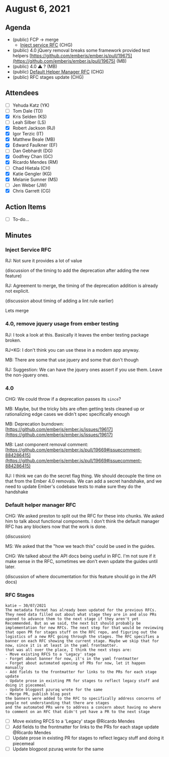 # August 6, 2021

## Agenda

- (public) FCP → merge
    - [Inject service RFC](https://github.com/emberjs/rfcs/pull/752) (CHG)
- (public) 4.0 jQuery removal breaks some framework provided test helpers [https://github.com/emberjs/ember.js/pull/19675](https://github.com/emberjs/ember.js/pull/19675) (MB)
- (public) 4.0 ⚠️ ? (MB)
- (public) [Default Helper Manager RFC](https://github.com/emberjs/rfcs/pull/756) (CHG)
- (public) RFC stages update (CHG)

## Attendees

- [ ]  Yehuda Katz (YK)
- [ ]  Tom Dale (TD)
- [x]  Kris Selden (KS)
- [ ]  Leah Silber (LS)
- [x]  Robert Jackson (RJ)
- [x]  Igor Terzic (IT)
- [x]  Matthew Beale (MB)
- [x]  Edward Faulkner (EF)
- [ ]  Dan Gebhardt (DG)
- [x]  Godfrey Chan (GC)
- [x]  Ricardo Mendes (RM)
- [ ]  Chad Hietala (CH)
- [x]  Katie Gengler (KG)
- [x]  Melanie Sumner (MS)
- [ ]  Jen Weber (JW)
- [x]  Chris Garrett (CG)

## Action Items

- [ ]  To-do...

## Minutes

### Inject Service RFC

RJ: Not sure it provides a lot of value

(discussion of the timing to add the deprecation after adding the new feature)

RJ: Agreement to merge, the timing of the deprecation addition is already not explicit.

(discussion about timing of adding a lint rule earlier)

Lets merge

### 4.0, remove jquery usage from ember testing

RJ: I took a look at this. Basically it leaves the ember testing package broken.

RJ+KG: I don't think you can use these in a modern app anyway.

MB: There are some that use jquery and some that don't though

RJ: Suggestion: We can have the jquery ones assert if you use them. Leave the non-jquery ones.

### 4.0

CHG: We could throw if a deprecation passes its `since`?

MB: Maybe, but the tricky bits are often getting tests cleaned up or rationalizing edge cases we didn't spec specifically enough

MB: Deprecation burndown: [https://github.com/emberjs/ember.js/issues/19617](https://github.com/emberjs/ember.js/issues/19617)

MB: Last component removal comment: [https://github.com/emberjs/ember.js/pull/19669#issuecomment-884286415](https://github.com/emberjs/ember.js/pull/19669#issuecomment-884286415)

RJ: I think we can do the secret flag thing. We should decouple the time on that from the Ember 4.0 removals. We can add a secret handshake, and we need to update Ember's codebase tests to make sure they do the handshake

### Default helper manager RFC

CHG: We asked preston to split out the RFC for these into chunks. We asked him to talk about functional components. I don't think the default manager RFC has any blockers now that the work is done.

(discussion)

MS: We asked that the "how we teach this" could be used in the guides.

CHG: We talked about the API docs being useful in RFC. I'm not sure if it make sense in the RFC, sometimes we don't even update the guides until later.

(discussion of where documentation for this feature should go in the API docs)

### RFC Stages

```
katie — 30/07/2021
The metadata format has already been updated for the previous RFCs. They need data filled out about what stage they are in and also PRs opened to advance them to the next stage if they aren't yet Recommended. But as we said, the next bit should probably be implementation for new RFCs. The next step for that would be reviewing that open PR for stages stuff on the RFC repo, and figuring out the logistics of a new RFC going through the stages. The RFC specifies a banner on each RFC showing the current stage. Maybe we skip that for now, since it is at least in the yaml frontmatter.
that was all over the place, I think the next steps are:
- Move existing RFCS to a 'Legacy' stage
- Forget about banner for now, it's in the yaml frontmatter
- Forget about automated opening of PRs for now, let it happen manually
- Add fields to the frontmatter for links to the PRs for each stage update
- Update prose in existing PR for stages to reflect legacy stuff and doing it piecemeal
- Update blogpost pzuraq wrote for the same
- Merge PR, publish blog post
the banners were added to the RFC to specifically address concerns of people not understanding that there are stages
and the automated PRs were to address a concern about having no where to comment on an RFC that didn't yet have a PR to the next stage
```

- [ ]  Move existing RFCS to a 'Legacy' stage @Ricardo Mendes
- [ ]  Add fields to the frontmatter for links to the PRs for each stage update @Ricardo Mendes
- [ ]  Update prose in existing PR for stages to reflect legacy stuff and doing it piecemeal
- [ ]  Update blogpost pzuraq wrote for the same
